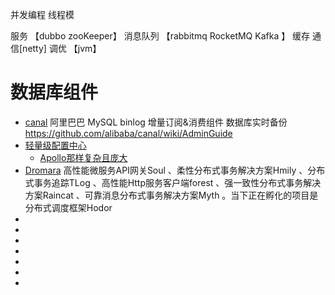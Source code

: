并发编程
线程模 


服务  【dubbo zooKeeper】
消息队列  【rabbitmq RocketMQ Kafka 】
缓存
通信[netty]
调优 【jvm】




# 数据库组件
- [canal](https://github.com/alibaba/canal) 阿里巴巴 MySQL binlog 增量订阅&消费组件 数据库实时备份  https://github.com/alibaba/canal/wiki/AdminGuide
- [轻量级配置中心](https://github.com/kklldog/AgileConfig/tree/react_ui)
     - [Apollo那样复杂且庞大]()
- [Dromara](https://dromara.org/zh/projects/) 高性能微服务API网关Soul 、柔性分布式事务解决方案Hmily 、分布式事务追踪TLog 、高性能Http服务客户端forest 、强一致性分布式事务解决方案Raincat 、可靠消息分布式事务解决方案Myth 。当下正在孵化的项目是分布式调度框架Hodor
- []()
- []()
- []()
- []()
- []()
- []()
- []()
